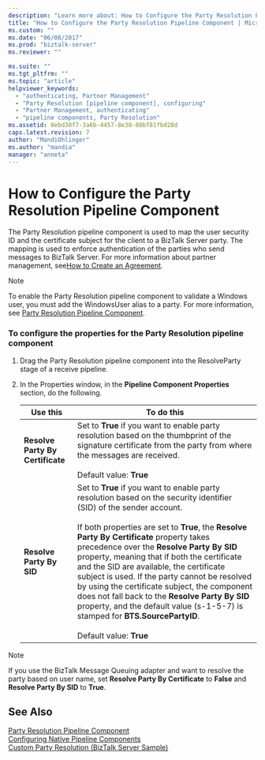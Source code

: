 ```yaml
---
description: "Learn more about: How to Configure the Party Resolution Pipeline Component"
title: "How to Configure the Party Resolution Pipeline Component | Microsoft Docs"
ms.custom: ""
ms.date: "06/08/2017"
ms.prod: "biztalk-server"
ms.reviewer: ""

ms.suite: ""
ms.tgt_pltfrm: ""
ms.topic: "article"
helpviewer_keywords: 
  - "authenticating, Partner Management"
  - "Party Resolution [pipeline component], configuring"
  - "Partner Management, authenticating"
  - "pipeline components, Party Resolution"
ms.assetid: 0ebd30f7-3a6b-4457-8e30-80bf81fbd28d
caps.latest.revision: 7
author: "MandiOhlinger"
ms.author: "mandia"
manager: "anneta"
---
```

# How to Configure the Party Resolution Pipeline Component
The Party Resolution pipeline component is used to map the user security ID and the certificate subject for the client to a BizTalk Server party. The mapping is used to enforce authentication of the parties who send messages to BizTalk Server. For more information about partner management, see[How to Create an Agreement](/previous-versions/).  
  
> [!NOTE]
>  To enable the Party Resolution pipeline component to validate a Windows user, you must add the WindowsUser alias to a party. For more information, see [Party Resolution Pipeline Component](../core/party-resolution-pipeline-component.md).  
  
### To configure the properties for the Party Resolution pipeline component  
  
1.  Drag the Party Resolution pipeline component into the ResolveParty stage of a receive pipeline.  
  
2.  In the Properties window, in the **Pipeline Component Properties** section, do the following.  
  
    |Use this|To do this|  
    |--------------|----------------|  
    |**Resolve Party By Certificate**|Set to **True** if you want to enable party resolution based on the thumbprint of the signature certificate from the party from where the messages are received.<br /><br /> Default value: **True**|  
    |**Resolve Party By SID**|Set to **True** if you want to enable party resolution based on the security identifier (SID) of the sender account.<br /><br /> If both properties are set to **True**, the **Resolve Party By Certificate** property takes precedence over the **Resolve Party By SID** property, meaning that if both the certificate and the SID are available, the certificate subject is used. If the party cannot be resolved by using the certificate subject, the component does not fall back to the **Resolve Party By SID** property, and the default value (s-1-5-7) is stamped for **BTS.SourcePartyID**.<br /><br /> Default value: **True**|  
  
> [!NOTE]
>  If you use the BizTalk Message Queuing adapter and want to resolve the party based on user name, set **Resolve Party By Certificate** to **False** and **Resolve Party By SID** to **True**.  
  
## See Also  
 [Party Resolution Pipeline Component](../core/party-resolution-pipeline-component.md)   
 [Configuring Native Pipeline Components](../core/configuring-native-pipeline-components.md)   
 [Custom Party Resolution (BizTalk Server Sample)](../core/custom-party-resolution-biztalk-server-sample.md)
